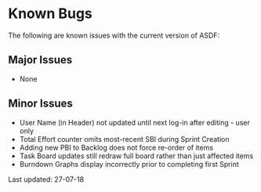 # Known Bugs
The following are known issues with the current version of ASDF:
## Major Issues
- None

## Minor Issues
- User Name (in Header) not updated until next log-in after editing - user only
- Total Effort counter omits most-recent SBI during Sprint Creation
- Adding new PBI to Backlog does not force re-order of items
- Task Board updates still redraw full board rather than just affected items
- Burndown Graphs display incorrectly prior to completing first Sprint


Last updated: 27-07-18
